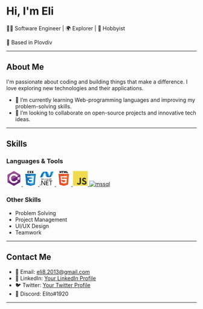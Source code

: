 # Hi, I'm Eli

👩‍💻 Software Engineer | 🌍 Explorer | 🎨 Hobbyist

📍 Based in Plovdiv

---

## About Me

I'm passionate about coding and building things that make a difference. I love exploring new technologies and their applications.

- 🌱 I’m currently learning Web-programming languages and improving my problem-solving skills.
- 👯 I’m looking to collaborate on open-source projects and innovative tech ideas.

---

## Skills

### Languages & Tools
<a href="https://www.w3schools.com/cs/" target="_blank" rel="noreferrer"> <img src="https://raw.githubusercontent.com/devicons/devicon/master/icons/csharp/csharp-original.svg" alt="csharp" width="40" height="40"/> </a> <a href="https://www.w3schools.com/css/" target="_blank" rel="noreferrer"> <img src="https://raw.githubusercontent.com/devicons/devicon/master/icons/css3/css3-original-wordmark.svg" alt="css3" width="40" height="40"/> </a> <a href="https://dotnet.microsoft.com/" target="_blank" rel="noreferrer"> <img src="https://raw.githubusercontent.com/devicons/devicon/master/icons/dot-net/dot-net-original-wordmark.svg" alt="dotnet" width="40" height="40"/> </a> <a href="https://www.w3.org/html/" target="_blank" rel="noreferrer"> <img src="https://raw.githubusercontent.com/devicons/devicon/master/icons/html5/html5-original-wordmark.svg" alt="html5" width="40" height="40"/> </a> <a href="https://developer.mozilla.org/en-US/docs/Web/JavaScript" target="_blank" rel="noreferrer"> <img src="https://raw.githubusercontent.com/devicons/devicon/master/icons/javascript/javascript-original.svg" alt="javascript" width="40" height="40"/> </a> <a href="https://www.microsoft.com/en-us/sql-server" target="_blank" rel="noreferrer"> <img src="https://www.svgrepo.com/show/303229/microsoft-sql-server-logo.svg" alt="mssql" width="40" height="40"/> </a> 
### Other Skills

- Problem Solving
- Project Management
- UI/UX Design
- Teamwork
  
---


## Contact Me

- 📧 Email: eli8.2013@gmail.com
- 💼 LinkedIn: [Your LinkedIn Profile](https://www.linkedin.com/in/eli-k-350876260/)
- 🐦 Twitter: [Your Twitter Profile]([https://twitter.com/yourusername](https://twitter.com/eli_t0o))
- 💬 Discord: Elito#1920
---



<!---
Elit0o/Elit0o is a ✨ special ✨ repository because its `README.md` (this file) appears on your GitHub profile.
You can click the Preview link to take a look at your changes.
--->
